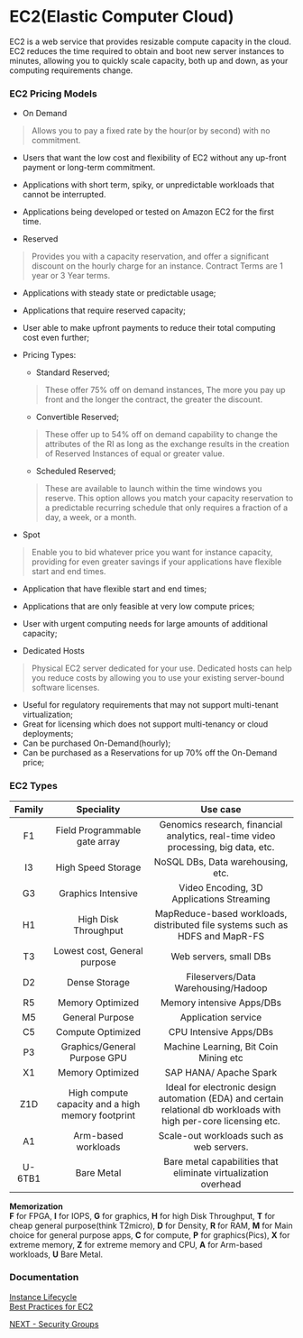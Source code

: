 # EC2(Elastic Computer Cloud)   

EC2 is a web service that provides resizable compute capacity in the cloud. EC2 reduces the time required to obtain and boot new server instances to minutes, allowing you to quickly scale capacity, both up and down, as your computing requirements change.  

### EC2 Pricing Models  

* On Demand  
> Allows you to pay a fixed rate by the hour(or by second) with no commitment.  

  * Users that want the low cost and flexibility of EC2 without any up-front payment or long-term commitment.  
  * Applications with short term, spiky, or unpredictable workloads that cannot be interrupted.  
  * Applications being developed or tested on Amazon EC2 for the first time.  

* Reserved  
> Provides you with a capacity reservation, and offer a significant discount on the hourly charge for an instance. Contract Terms are 1 year or 3 Year terms.  

  * Applications with steady state or predictable usage;  
  * Applications that require reserved capacity;  
  * User able to make upfront payments to reduce their total computing cost even further;  

  * Pricing Types:  
    * Standard Reserved;  
    > These offer 75% off on demand instances, The more you pay up front and the longer the contract, the greater the discount.  

    * Convertible Reserved;  
    > These offer up to 54% off on demand capability to change the attributes of the RI as long as the exchange results in the creation of Reserved Instances of equal or greater value.  

    * Scheduled Reserved;  
    > These are available to launch within the time windows you reserve. This option allows you match your capacity reservation to a predictable recurring schedule that only requires a fraction of a day, a week, or a month.  

* Spot  
> Enable you to bid whatever price you want for instance capacity, providing for even greater savings if your applications have flexible start and end times.  

  * Application that have flexible start and end times;
  * Applications that are only feasible at very low compute prices;  
  * User with urgent computing needs for large amounts of additional capacity;  

* Dedicated Hosts  
> Physical EC2 server dedicated for your use. Dedicated hosts can help you reduce costs by allowing you to use your existing server-bound software licenses.  

  * Useful for regulatory requirements that may not support multi-tenant virtualization;  
  * Great for licensing which does not support multi-tenancy or cloud deployments;  
  * Can be purchased On-Demand(hourly);  
  * Can be purchased as a Reservations for up 70% off the On-Demand price;


### EC2 Types  

|Family| Speciality | Use case |
|:------:|:------------:|:---------:|
| F1 | Field Programmable<br/> gate array| Genomics research, financial analytics, real-time video<br/> processing, big data, etc. |
| I3| High Speed Storage| NoSQL DBs, Data warehousing, etc.|
| G3| Graphics Intensive| Video Encoding, 3D Applications Streaming|
| H1|  High Disk Throughput|  MapReduce-based workloads, distributed file systems such as HDFS and MapR-FS|
| T3| Lowest cost, General purpose| Web servers, small DBs|
| D2| Dense Storage| Fileservers/Data Warehousing/Hadoop|
| R5| Memory Optimized| Memory intensive Apps/DBs|
| M5| General Purpose| Application service|
| C5| Compute Optimized|  CPU Intensive Apps/DBs|  
| P3| Graphics/General Purpose GPU| Machine Learning, Bit Coin Mining etc|
| X1| Memory Optimized| SAP HANA/ Apache Spark|
| Z1D| High compute capacity and a high memory footprint| Ideal for electronic design automation (EDA) and certain relational db workloads with high per-core licensing etc.|
| A1| Arm-based workloads|  Scale-out workloads such as web servers.|
| U-6TB1| Bare Metal| Bare metal capabilities that eliminate virtualization overhead|

**Memorization**  
**F** for FPGA, **I** for IOPS, **G** for graphics, **H** for high Disk Throughput, **T** for cheap general purpose(think T2micro), **D** for Density, **R** for RAM, **M** for Main choice for general purpose apps, **C** for compute, **P** for graphics(Pics), **X** for extreme memory, **Z** for extreme memory and CPU, **A** for Arm-based workloads, **U** Bare Metal.


### Documentation  

[Instance Lifecycle](https://docs.aws.amazon.com/AWSEC2/latest/UserGuide/ec2-instance-lifecycle.html)  
[Best Practices for EC2](https://docs.aws.amazon.com/AWSEC2/latest/UserGuide/ec2-best-practices.html)  

[NEXT - Security Groups](security_group.md)
